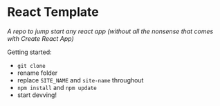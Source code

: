 # React Template
*A repo to jump start any react app (without all the nonsense that comes with Create React App)*

Getting started:

- `git clone`
- rename folder
- replace `SITE_NAME` and `site-name` throughout
- `npm install` and `npm update`
- start devving!